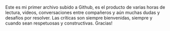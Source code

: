 Este es mi primer archivo subido a Github, es el producto de varias horas de lectura, videos, conversaciones entre compañeros y aún muchas dudas y desafíos por resolver. 
Las críticas son siempre bienvenidas, siempre y cuando sean respetuosas y constructivas. Gracias! 
